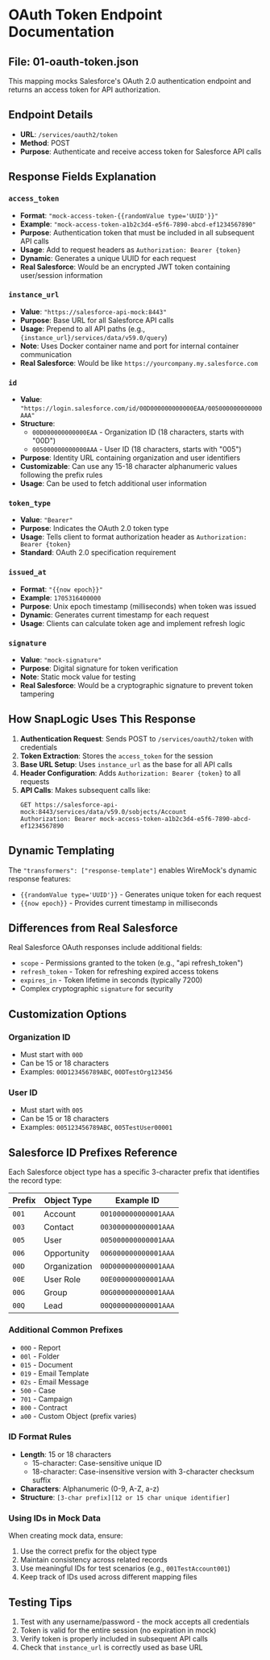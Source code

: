 # OAuth Token Endpoint Documentation

## File: 01-oauth-token.json

This mapping mocks Salesforce's OAuth 2.0 authentication endpoint and returns an access token for API authorization.

## Endpoint Details
- **URL**: `/services/oauth2/token`
- **Method**: POST
- **Purpose**: Authenticate and receive access token for Salesforce API calls

## Response Fields Explanation

### `access_token`
- **Format**: `"mock-access-token-{{randomValue type='UUID'}}"`
- **Example**: `"mock-access-token-a1b2c3d4-e5f6-7890-abcd-ef1234567890"`
- **Purpose**: Authentication token that must be included in all subsequent API calls
- **Usage**: Add to request headers as `Authorization: Bearer {token}`
- **Dynamic**: Generates a unique UUID for each request
- **Real Salesforce**: Would be an encrypted JWT token containing user/session information

### `instance_url`
- **Value**: `"https://salesforce-api-mock:8443"`
- **Purpose**: Base URL for all Salesforce API calls
- **Usage**: Prepend to all API paths (e.g., `{instance_url}/services/data/v59.0/query`)
- **Note**: Uses Docker container name and port for internal container communication
- **Real Salesforce**: Would be like `https://yourcompany.my.salesforce.com`

### `id`
- **Value**: `"https://login.salesforce.com/id/00D000000000000EAA/005000000000000AAA"`
- **Structure**:
  - `00D000000000000EAA` - Organization ID (18 characters, starts with "00D")
  - `005000000000000AAA` - User ID (18 characters, starts with "005")
- **Purpose**: Identity URL containing organization and user identifiers
- **Customizable**: Can use any 15-18 character alphanumeric values following the prefix rules
- **Usage**: Can be used to fetch additional user information

### `token_type`
- **Value**: `"Bearer"`
- **Purpose**: Indicates the OAuth 2.0 token type
- **Usage**: Tells client to format authorization header as `Authorization: Bearer {token}`
- **Standard**: OAuth 2.0 specification requirement

### `issued_at`
- **Format**: `"{{now epoch}}"`
- **Example**: `1705316400000`
- **Purpose**: Unix epoch timestamp (milliseconds) when token was issued
- **Dynamic**: Generates current timestamp for each request
- **Usage**: Clients can calculate token age and implement refresh logic

### `signature`
- **Value**: `"mock-signature"`
- **Purpose**: Digital signature for token verification
- **Note**: Static mock value for testing
- **Real Salesforce**: Would be a cryptographic signature to prevent token tampering

## How SnapLogic Uses This Response

1. **Authentication Request**: Sends POST to `/services/oauth2/token` with credentials
2. **Token Extraction**: Stores the `access_token` for the session
3. **Base URL Setup**: Uses `instance_url` as the base for all API calls
4. **Header Configuration**: Adds `Authorization: Bearer {token}` to all requests
5. **API Calls**: Makes subsequent calls like:
   ```
   GET https://salesforce-api-mock:8443/services/data/v59.0/sobjects/Account
   Authorization: Bearer mock-access-token-a1b2c3d4-e5f6-7890-abcd-ef1234567890
   ```

## Dynamic Templating

The `"transformers": ["response-template"]` enables WireMock's dynamic response features:
- `{{randomValue type='UUID'}}` - Generates unique token for each request
- `{{now epoch}}` - Provides current timestamp in milliseconds

## Differences from Real Salesforce

Real Salesforce OAuth responses include additional fields:
- `scope` - Permissions granted to the token (e.g., "api refresh_token")
- `refresh_token` - Token for refreshing expired access tokens
- `expires_in` - Token lifetime in seconds (typically 7200)
- Complex cryptographic `signature` for security

## Customization Options

### Organization ID
- Must start with `00D`
- Can be 15 or 18 characters
- Examples: `00D123456789ABC`, `00DTestOrg123456`

### User ID
- Must start with `005`
- Can be 15 or 18 characters
- Examples: `005123456789ABC`, `005TestUser00001`

## Salesforce ID Prefixes Reference

Each Salesforce object type has a specific 3-character prefix that identifies the record type:

| Prefix | Object Type | Example ID |
|--------|-------------|------------|
| `001` | Account | `001000000000001AAA` |
| `003` | Contact | `003000000000001AAA` |
| `005` | User | `005000000000001AAA` |
| `006` | Opportunity | `006000000000001AAA` |
| `00D` | Organization | `00D000000000001AAA` |
| `00E` | User Role | `00E000000000001AAA` |
| `00G` | Group | `00G000000000001AAA` |
| `00Q` | Lead | `00Q000000000001AAA` |

### Additional Common Prefixes
- `00O` - Report
- `00l` - Folder
- `015` - Document
- `019` - Email Template
- `02s` - Email Message
- `500` - Case
- `701` - Campaign
- `800` - Contract
- `a00` - Custom Object (prefix varies)

### ID Format Rules
- **Length**: 15 or 18 characters
  - 15-character: Case-sensitive unique ID
  - 18-character: Case-insensitive version with 3-character checksum suffix
- **Characters**: Alphanumeric (0-9, A-Z, a-z)
- **Structure**: `[3-char prefix][12 or 15 char unique identifier]`

### Using IDs in Mock Data
When creating mock data, ensure:
1. Use the correct prefix for the object type
2. Maintain consistency across related records
3. Use meaningful IDs for test scenarios (e.g., `001TestAccount001`)
4. Keep track of IDs used across different mapping files

## Testing Tips

1. Test with any username/password - the mock accepts all credentials
2. Token is valid for the entire session (no expiration in mock)
3. Verify token is properly included in subsequent API calls
4. Check that `instance_url` is correctly used as base URL